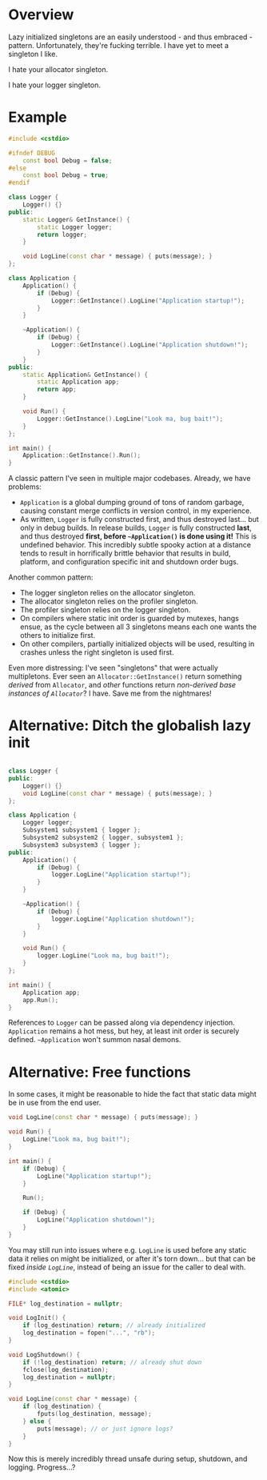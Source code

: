 # Overview

Lazy initialized singletons are an easily understood - and thus embraced - pattern.
Unfortunately, they're fucking terrible.
I have yet to meet a singleton I like.

I hate your allocator singleton.

I hate your logger singleton.



# Example

```cpp
#include <cstdio>

#ifndef DEBUG
    const bool Debug = false;
#else
    const bool Debug = true;
#endif

class Logger {
    Logger() {}
public:
    static Logger& GetInstance() {
        static Logger logger;
        return logger;
    }

    void LogLine(const char * message) { puts(message); }
};

class Application {
    Application() {
        if (Debug) {
            Logger::GetInstance().LogLine("Application startup!");
        }
    }

    ~Application() {
        if (Debug) {
            Logger::GetInstance().LogLine("Application shutdown!");
        }
    }
public:
    static Application& GetInstance() {
        static Application app;
        return app;
    }

    void Run() {
        Logger::GetInstance().LogLine("Look ma, bug bait!");
    }
};

int main() {
    Application::GetInstance().Run();
}
```

A classic pattern I've seen in multiple major codebases.  Already, we have problems:
-   `Application` is a global dumping ground of tons of random garbage, causing constant merge conflicts in version control, in my experience.
-   As written, `Logger` is fully constructed first, and thus destroyed last... but only in debug builds.
    In release builds, `Logger` is fully constructed **last**, and thus destroyed **first, before `~Application()` is done using it!**
    This is undefined behavior.
    This incredibly subtle spooky action at a distance tends to result in horrifically brittle behavior that results in build, platform, and configuration specific init and shutdown order bugs.

Another common pattern:
-   The logger singleton relies on the allocator singleton.
-   The allocator singleton relies on the profiler singleton.
-   The profiler singleton relies on the logger singleton.
-   On compilers where static init order is guarded by mutexes, hangs ensue, as the cycle between all 3 singletons means each one wants the others to initialize first.
-   On other compilers, partially initialized objects will be used, resulting in crashes unless the right singleton is used first.

Even more distressing:  I've seen "singletons" that were actually multipletons.
Ever seen an `Allocator::GetInstance()` return something *derived* from `Allocator`, and *other* functions return *non-derived base instances of `Allocator`*?
I have.
Save me from the nightmares!



# Alternative: Ditch the globalish lazy init

```cpp

class Logger {
public:
    Logger() {}
    void LogLine(const char * message) { puts(message); }
};

class Application {
    Logger logger;
    Subsystem1 subsystem1 { logger };
    Subsystem2 subsystem2 { logger, subsystem1 };
    Subsystem3 subsystem3 { logger };
public:
    Application() {
        if (Debug) {
            logger.LogLine("Application startup!");
        }
    }

    ~Application() {
        if (Debug) {
            logger.LogLine("Application shutdown!");
        }
    }

    void Run() {
        logger.LogLine("Look ma, bug bait!");
    }
};

int main() {
    Application app;
    app.Run();
}
```

References to `Logger` can be passed along via dependency injection.
`Application` remains a hot mess, but hey, at least init order is securely defined.
`~Application` won't summon nasal demons.



# Alternative: Free functions

In some cases, it might be reasonable to hide the fact that static data might be in use from the end user.

```cpp
void LogLine(const char * message) { puts(message); }

void Run() {
    LogLine("Look ma, bug bait!");
}

int main() {
    if (Debug) {
        LogLine("Application startup!");
    }

    Run();

    if (Debug) {
        LogLine("Application shutdown!");
    }
}
```

You may still run into issues where e.g. `LogLine` is used before any static data it relies on might be initialized, or after it's torn down... but that can be fixed *inside `LogLine`*, instead of being an issue for the caller to deal with.

```cpp
#include <cstdio>
#include <atomic>

FILE* log_destination = nullptr;

void LogInit() {
    if (log_destination) return; // already initialized
    log_destination = fopen("...", "rb");
}

void LogShutdown() {
    if (!log_destination) return; // already shut down
    fclose(log_destination);
    log_destination = nullptr;
}

void LogLine(const char * message) {
    if (log_destination) {
        fputs(log_destination, message);
    } else {
        puts(message); // or just ignore logs?
    }
}
```

Now this is merely incredibly thread unsafe during setup, shutdown, and logging.  Progress...?
